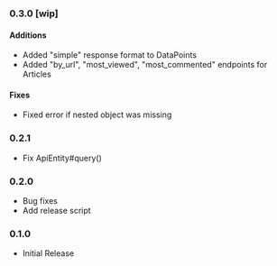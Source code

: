 ### 0.3.0 [wip]
#### Additions
* Added "simple" response format to DataPoints
* Added "by_url", "most_viewed", "most_commented" endpoints for Articles

#### Fixes
* Fixed error if nested object was missing


### 0.2.1
* Fix ApiEntity#query()


### 0.2.0
* Bug fixes
* Add release script


### 0.1.0
* Initial Release
